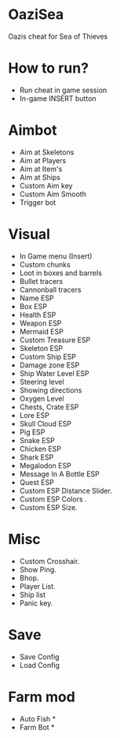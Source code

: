 # OaziSea
Oazis cheat for Sea of Thieves

# How to run?
- Run cheat in game session
- In-game INSERT button

# Aimbot

- Aim at Skeletons
- Aim at Players
- Aim at Item's
- Aim at Ships
- Custom Aim key
- Custom Aim Smooth
- Trigger bot

# Visual

- In Game menu (Insert)
- Custom chunks
- Loot in boxes and barrels
- Bullet tracers
- Сannonball tracers
- Name ESP
- Box ESP
- Health ESP
- Weapon ESP
- Mermaid ESP
- Custom Treasure ESP
- Skeleton ESP
- Custom Ship ESP
- Damage zone ESP
- Ship Water Level ESP
- Steering level
- Showing directions
- Oxygen Level
- Chests, Crate ESP
- Lore ESP
- Skull Cloud ESP
- Pig ESP
- Snake ESP
- Chicken ESP
- Shark ESP
- Megalodon ESP
- Message In A Bottle ESP
- Quest ESP
- Custom ESP Distance Slider.
- Custom ESP Colors .
- Custom ESP Size.

# Misc

- Custom Crosshair.
- Show Ping.
- Bhop.
- Player List.
- Ship list
- Panic key.

# Save

- Save Config
- Load Config

# Farm mod

- Auto Fish *
- Farm Bot *

